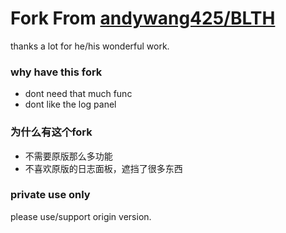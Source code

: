 # Fork From [andywang425/BLTH](https://github.com/andywang425/BLTH)

thanks a lot for he/his wonderful work.

### why have this fork

- dont need that much func
- dont like the log panel


### 为什么有这个fork

- 不需要原版那么多功能
- 不喜欢原版的日志面板，遮挡了很多东西


### private use only

please use/support origin version.
